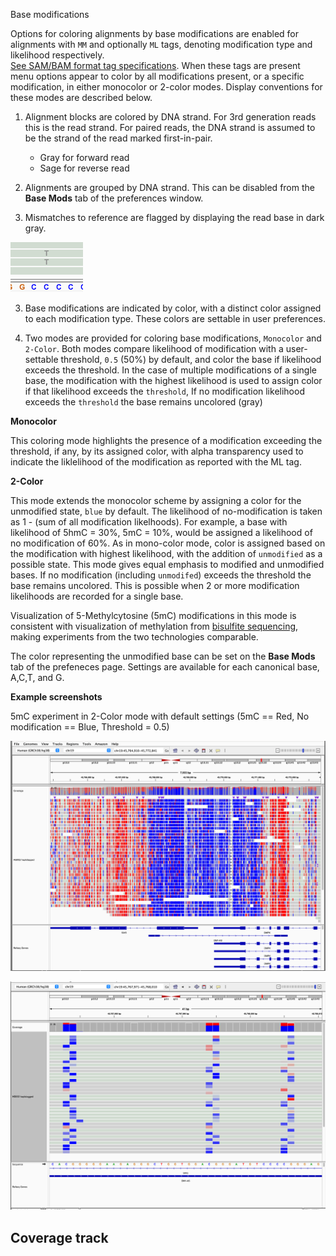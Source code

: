 <p class="page-title">  Base modifications </p>

Options for coloring alignments by base modifications are enabled for alignments with  `MM` and optionally `ML` tags, 
denoting modification type and likelihood respectively.  
[See SAM/BAM format tag specifications](https://samtools.github.io/hts-specs/SAMtags.pdf).
When these tags are present menu options appear to color by all modifications present, or a specific modification, in either
monocolor or 2-color modes.  Display conventions for these modes are described below.

1. Alignment blocks are colored by DNA strand.  For 3rd generation reads this is the read strand.  For paired reads, the 
DNA strand  is assumed to be the strand of the read marked first-in-pair.
    * Gray for forward read 
    * Sage for reverse read 

2. Alignments are grouped by DNA strand.  This can be disabled from the **Base Mods** tab of the preferences window.

3. Mismatches to reference are flagged by displaying the read base in dark gray.

![](../../img/basemods/mismatch.png)

3. Base modifications are indicated by color, with a distinct color assigned to each modification type.  These colors 
are settable in user preferences.

4. Two modes are provided for coloring base modifications, `Monocolor` and `2-Color`.    Both modes compare likelihood
of modification with a user-settable threshold, `0.5` (50%) by default, and color the base if likelihood exceeds the 
threshold.   In the case of multiple modifications of a single base, the modification with the highest likelihood is 
used to assign color if that likelihood exceeds the `threshold`,   If no modification likelihood exceeds the `threshold` 
the base remains uncolored (gray)

**Monocolor**

This coloring mode highlights the presence of a modification exceeding the threshold, if any,  by its assigned color, 
with alpha transparency used to indicate the liklelihood of the modification as reported with the ML tag.     


**2-Color**

This  mode extends the monocolor scheme by assigning a color for the unmodified state, `blue` by default.   The likelihood of 
no-modification is taken as 1 - (sum of all modification likelhoods).  For example, a base with likelihood of 
5hmC = 30%,  5mC = 10%, would be assigned a likelihood of no modification of 60%.
As in mono-color mode, color is assigned based on the modification with highest likelihood, with the addition of
`unmodified` as a possible state.  This mode gives equal emphasis to
modified and unmodified bases.  If no modification (including `unmodifed`) exceeds the threshold the 
base remains uncolored.  This is possible when 2 or more modification likelihoods are recorded for a single base.

Visualization of 5-Methylcytosine (5mC) modifications in this mode is consistent with visualization of methylation from
[bisulfite sequencing](./bisulfite_sequencing.md), making experiments from the two technologies comparable.  

The color representing the unmodified base can be set on the **Base Mods** tab of the prefeneces page.  Settings are
available for each canonical base, A,C,T, and G.



**Example screenshots**

5mC experiment in 2-Color mode with default settings (5mC == Red, No modification == Blue, Threshold = 0.5)

![](../../img/basemods/5mC.png)

![](../../img/basemods/5mC_zoomedin.png)



## Coverage track